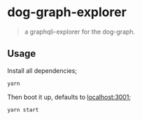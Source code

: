 dog-graph-explorer
===

> a graphqli-explorer for the dog-graph.


## Usage

Install all dependencies;

```bash
yarn
```

Then boot it up, defaults to [localhost:3001](localhost:3001);

```bash
yarn start
```
